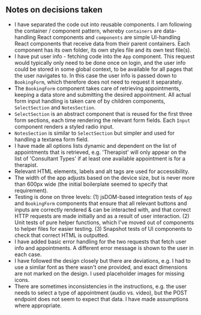 ## Notes on decisions taken

- I have separated the code out into reusable components. I am following the container / component pattern, whereby `containers` are data-handling React components and `components` are simple UI-handling React components that receive data from their parent containers. Each component has its own folder, its own styles file and its own test file(s).
- I have put user info - fetching code into the `App` component. This request would typically only need to be done once on login, and the user info could be stored in some global context, to be available for all pages that the user navigates to. In this case the user info is passed down to `BookingForm`, which therefore does not need to request it separately.
- The `BookingForm` component takes care of retrieving appointments, keeping a data store and submitting the desired appointment. All actual form input handling is taken care of by children components, `SelectSection` and `NotesSection`.
- `SelectSection` is an abstract component that is reused for the first three form sections, each time rendering the relevant form fields. Each `Input` component renders a styled radio input.
- `NotesSection` is similar to `SelectSection` but simpler and used for handling a textarea form field.
- I have made all options lists dynamic and dependent on the list of appointments that is retrieved, e.g. 'Therapist' will only appear on the list of 'Consultant Types' if at least one available appointment is for a therapist.
- Relevant HTML elements, labels and alt tags are used for accessibility.
- The width of the app adjusts based on the device size, but is never more than 600px wide (the initial boilerplate seemed to specify that requirement).
- Testing is done on three levels: (1) jsDOM-based integration tests of `App` and `BookingForm` components that ensure that all relevant buttons and inputs are correctly rendered & can be interacted with, and that correct HTTP requests are made initially and as a result of user interaction. (2) Unit tests of pure helper functions, which I've moved out of components to helper files for easier testing. (3) Snapshot tests of UI components to check that correct HTML is outputted.
- I have added basic error handling for the two requests that fetch user info and appointments. A different error message is shown to the user in each case.
- I have followed the design closely but there are deviations, e.g. I had to use a similar font as there wasn't one provided, and exact dimensions are not marked on the design. I used placeholder images for missing icons.
- There are sometimes inconsistencies in the instructions, e.g. the user needs to select a type of appointment (audio vs. video), but the POST endpoint does not seem to expect that data. I have made assumptions where appropriate.